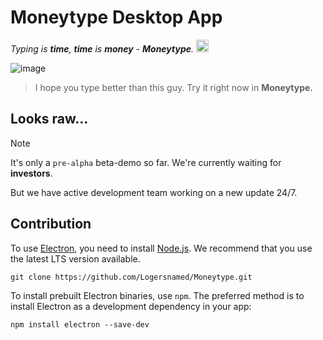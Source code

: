 # Moneytype Desktop App
*Typing is **time**, **time** is **money** - **Moneytype**.* <img src="https://github.com/user-attachments/assets/d0a107b3-324b-4f8d-a48a-deb0cf3bd831" alt="🤡" width="20px" height="20px">

![image](https://github.com/user-attachments/assets/9813d903-83ed-4699-b0aa-6522d6745bfe)
> I hope you type better than this guy. Try it right now in **Moneytype.**

## Looks raw...
> [!NOTE]
> It's only a `pre-alpha` beta-demo so far. We're currently waiting for **investors**.

But we have active development team working on a new update 24/7.

## Contribution
To use [Electron](https://www.electronjs.org/), you need to install [Node.js](https://nodejs.org/en/download/). We recommend that you use the latest LTS version available.
```
git clone https://github.com/Logersnamed/Moneytype.git
```
To install prebuilt Electron binaries, use `npm`. The preferred method is to install Electron as a development dependency in your app:

```
npm install electron --save-dev
```

